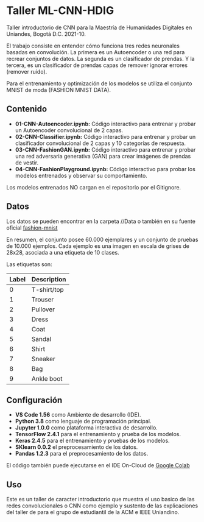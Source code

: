 # Taller ML-CNN-HDIG

Taller introductorio de CNN para la Maestría de Humanidades Digitales en Uniandes, Bogotá D.C. 2021-10.

El trabajo consiste en entender cómo funciona tres redes neuronales basadas en convolución. La primera es un Autoencoder o una red para recrear conjuntos de datos. La segunda es un clasificador de prendas. Y la tercera, es un clasificador de prendas capas de remover ignorar errores (remover ruido).

Para el entrenamiento y optimización de los modelos se utiliza el conjunto MNIST de moda (FASHION MNIST DATA).

## Contenido

* **01-CNN-Autoencoder.ipynb:** Código interactivo para entrenar y probar un Autoencoder convolucional de 2 capas.
* **02-CNN-Classifier.ipynb:** Código interactivo para entrenar y probar un clasificador convolucional de 2 capas y 10 categorías de respuesta.
* **03-CNN-FashionGAN.ipynb:** Código interactivo para entrenar y probar una red adversaria generativa (GAN) para crear imágenes de prendas de vestir.
* **04-CNN-FashionPlayground.ipynb:** Código interactivo para probar los modelos entrenados y observar su comportamiento.

Los modelos entrenados NO cargan en el repositorio por el Gitignore.

## Datos

Los datos se pueden encontrar en la carpeta //Data o también en su fuente oficial [fashion-mnist](https://github.com/zalandoresearch/fashion-mnist)

En resumen, el conjunto posee 60.000 ejemplares y un conjunto de pruebas de 10.000 ejemplos. Cada ejemplo es una imagen en escala de grises de 28x28, asociada a una etiqueta de 10 clases.

Las etiquetas son:

| Label | Description |
| ----- | ----------- |
| 0     | T-shirt/top |
| 1     | Trouser     |
| 2     | Pullover    |
| 3     | Dress       |
| 4     | Coat        |
| 5     | Sandal      |
| 6     | Shirt       |
| 7     | Sneaker     |
| 8     | Bag         |
| 9     | Ankle boot  |

## Configuración

* **VS Code 1.56** como Ambiente de desarrollo (IDE).
* **Python 3.8** como lenguaje de programación principal.
* **Jupyter 1.0.0** como plataforma interactiva de desarrollo.
* **TensorFlow 2.4.1** para el entrenamiento y prueba de los modelos.
* **Keras 2.4.5** para el entrenamiento y pruebas de los modelos.
* **SKlearn 0.0.2** el preprocesamiento de los datos.
* **Pandas 1.2.3** para el preprocesamiento de los datos.

El código también puede ejecutarse en el IDE On-Cloud de [Google Colab](https://colab.research.google.com/notebooks/)

## Uso

Este es un taller de caracter introductorio que muestra el uso basico de las redes convolucionales o CNN como ejemplo y sustento de las explicaciones del taller de para el grupo de estudiantil de la ACM e IEEE Uniandino.
